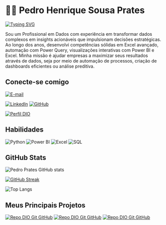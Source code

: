 # 👋🏽 Pedro Henrique Sousa Prates

[![Typing SVG](https://readme-typing-svg.demolab.com?font=Fira+Code&size=22&pause=1000&color=22CBF7&center=true&vCenter=true&random=false&width=435&lines=Bem-Vindo+ao+meu+perfil+%F0%9F%98%8E)](https://git.io/typing-svg)

Sou um Profissional em Dados com experiência em transformar dados complexos em insights acionáveis que impulsionam decisões estratégicas. Ao longo dos anos, desenvolvi competências sólidas em Excel avançado, automação com Power Query, visualizações interativas com Power BI e Excel. Minha missão é ajudar empresas a maximizar seus resultados através de dados, seja por meio de automação de processos, criação de dashboards eficientes ou análise preditiva.

## Conecte-se comigo

[![E-mail](https://img.shields.io/badge/-pedro.prates.dev@gmail.com-000?style=for-the-badge&logo=microsoft-outlook&logoColor=E94D5F)](mailto:pedro.prates.dev@gmail.com)

[![LinkedIn](https://img.shields.io/badge/pedro_prates-000?style=for-the-badge&logo=linkedin&logoColor=0E76A8)](https://www.linkedin.com/in/pedro-prates) [![GitHub](https://img.shields.io/badge/Pedro_Prates-000?style=for-the-badge&logo=github&logoColor=white)](+https://github.com/Pedro-Prates)

[![Perfil DIO](https://img.shields.io/badge/-Meu%20Perfil%20na%20DIO-30A3DC?style=for-the-badge)](https://www.dio.me/users/Prates)

## Habilidades

![Python](https://img.shields.io/badge/Python-000?style=for-the-badge&logo=python)
![Power BI](https://img.shields.io/badge/Power%20BI-000?style=for-the-badge&logo=power-bi&logoColor=F2C811)
![Excel](https://img.shields.io/badge/Excel-000?style=for-the-badge&logo=microsoft-excel&logoColor=217346)
![SQL](https://img.shields.io/badge/SQL-000?style=for-the-badge&logo=mysql&logoColor=FFF)

## GitHub Stats

![Pedro Prates GitHub stats](https://github-readme-stats.vercel.app/api?username=Pedro-Prates&theme=transparent&show_icons=true&title_color=fff&bg_color=000000&border_color=147FC5&icon_color=5C52FFC4&text_color=ffff&ring_color=5C52FFC4)


[![GitHub Streak](https://streak-stats.demolab.com?user=Pedro-Prates&theme=dark&locale=pt_BR&date_format=n%2Fj%5B%2FY%5D&mode=weekly&fire=EB0000&ring=5C52FFC4&currStreakLabel=5392EB&sideNums=00EB2B&border=147FC5&background=000000)](https://git.io/streak-stats)

![Top Langs](https://github-readme-stats-git-masterrstaa-rickstaa.vercel.app/api/top-langs/?username=Pedro-Prates&bg_color=000&border_color=147fc5&title_color=5392EB&text_color=fff)

## Meus Principais Projetos

[![Repo DIO Git GitHub](https://github-readme-stats.vercel.app/api/pin/?username=Pedro-Prates&repo=Sistema_Bancario_PythonDeveloper&bg_color=000&border_color=147fc5&show_icons=true&icon_color=dc143c&title_color=dc143c&text_color=FFF)](https://github.com/Pedro-Prates/Sistema_Bancario_PythonDeveloper)
[![Repo DIO Git GitHub](https://github-readme-stats.vercel.app/api/pin/?username=Pedro-Prates&repo=Calculadora-de-Signos&bg_color=000&border_color=147fc5&show_icons=true&icon_color=dc143c&title_color=dc143c&text_color=FFF)](https://github.com/Pedro-Prates/Calculadora-de-Signos)
[![Repo DIO Git GitHub](https://github-readme-stats.vercel.app/api/pin/?username=Pedro-Prates&repo=Desafio_Estacio&bg_color=000&border_color=147fc5&show_icons=true&icon_color=dc143c&title_color=dc143c&text_color=FFF)](https://github.com/Pedro-Prates/Desafio_Estacio)
